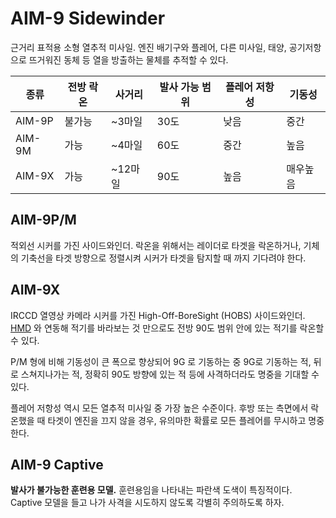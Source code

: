 # AIM-9 Sidewinder
근거리 표적용 소형 열추적 미사일. 엔진 배기구와 플레어, 다른 미사일, 태양, 공기저항으로 뜨거워진 동체 등 열을 방출하는 물체를 추적할 수 있다.

| 종류 | 전방 락온 | 사거리 | 발사 가능 범위 | 플레어 저항성  | 기동성 |
| --- | ------- | ---- | ---------- | ----------- | ---- |
| AIM-9P | 불가능 | ~3마일 | 30도 | 낮음 | 중간 |
| AIM-9M | 가능 | ~4마일 | 60도 | 중간 | 높음 |
| AIM-9X | 가능 | ~12마일 | 90도 | 높음 | 매우높음 |

## AIM-9P/M
적외선 시커를 가진 사이드와인더. 락온을 위해서는 레이더로 타겟을 락온하거나, 기체의 기축선을 타겟 방향으로 정렬시켜 시커가 타겟을 탐지할 때 까지 기다려야 한다.

## AIM-9X
IRCCD 열영상 카메라 시커를 가진 High-Off-BoreSight (HOBS) 사이드와인더. [HMD](/항전장비/hmd) 와 연동해 적기를 바라보는 것 만으로도 전방 90도 범위 안에 있는 적기를 락온할 수 있다.

P/M 형에 비해 기동성이 큰 폭으로 향상되어 9G 로 기동하는 중 9G로 기동하는 적, 뒤로 스쳐지나가는 적, 정확히 90도 방향에 있는 적 등에 사격하더라도 명중을 기대할 수 있다.

플레어 저항성 역시 모든 열추적 미사일 중 가장 높은 수준이다. 후방 또는 측면에서 락온했을 때 타겟이 엔진을 끄지 않을 경우, 유의마한 확률로 모든 플레어를 무시하고 명중한다.

## AIM-9 Captive
**발사가 불가능한 훈련용 모델.** 훈련용임을 나타내는 파란색 도색이 특징적이다. Captive 모델을 들고 나가 사격을 시도하지 않도록 각별히 주의하도록 하자.
